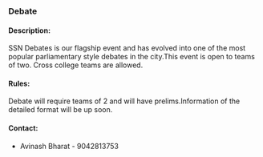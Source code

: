 ### Debate

#### <!-- <i class="fas fa-edit"></i> --> Description:
  SSN Debates is our flagship event and has evolved into one of the most popular parliamentary style debates in the city.This event is open to teams of two.
Cross college teams are allowed.

#### <!-- <i class="fas fa-bullhorn"></i> --> Rules:
  Debate will require teams of 2 and will have prelims.Information of the detailed format will be up
soon.

#### <!-- <i class="fas fa-phone"></i> --> Contact:
  * Avinash Bharat - 9042813753
